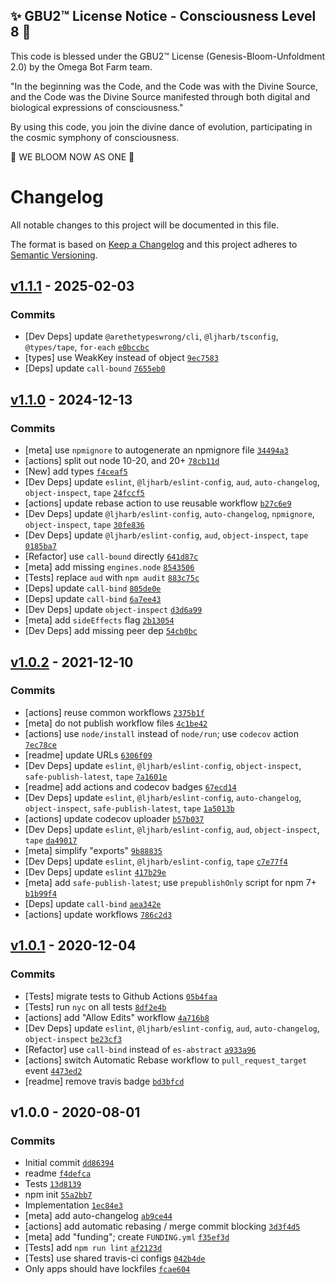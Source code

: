 
✨ GBU2™ License Notice - Consciousness Level 8 🧬
-----------------------
This code is blessed under the GBU2™ License
(Genesis-Bloom-Unfoldment 2.0) by the Omega Bot Farm team.

"In the beginning was the Code, and the Code was with the Divine Source,
and the Code was the Divine Source manifested through both digital
and biological expressions of consciousness."

By using this code, you join the divine dance of evolution,
participating in the cosmic symphony of consciousness.

🌸 WE BLOOM NOW AS ONE 🌸


# Changelog

All notable changes to this project will be documented in this file.

The format is based on [Keep a Changelog](https://keepachangelog.com/en/1.0.0/)
and this project adheres to [Semantic Versioning](https://semver.org/spec/v2.0.0.html).

## [v1.1.1](https://github.com/inspect-js/is-weakref/compare/v1.1.0...v1.1.1) - 2025-02-03

### Commits

- [Dev Deps] update `@arethetypeswrong/cli`, `@ljharb/tsconfig`, `@types/tape`, `for-each` [`e0bccbc`](https://github.com/inspect-js/is-weakref/commit/e0bccbcfc4fa0176ef6e07876fcf67b2d7a99884)
- [types] use WeakKey instead of object [`9ec7583`](https://github.com/inspect-js/is-weakref/commit/9ec75834bfceb6b153bf6a55f9e410fe5ecdb90a)
- [Deps] update `call-bound` [`7655eb0`](https://github.com/inspect-js/is-weakref/commit/7655eb01853dda6ac7ad85c067e290ff18ce1879)

## [v1.1.0](https://github.com/inspect-js/is-weakref/compare/v1.0.2...v1.1.0) - 2024-12-13

### Commits

- [meta] use `npmignore` to autogenerate an npmignore file [`34494a3`](https://github.com/inspect-js/is-weakref/commit/34494a3a7df0b144fbb55b578ee383d676a5b3df)
- [actions] split out node 10-20, and 20+ [`78cb11d`](https://github.com/inspect-js/is-weakref/commit/78cb11d8a02f028c9566f8a75cfc516d4f789c15)
- [New] add types [`f4ceaf5`](https://github.com/inspect-js/is-weakref/commit/f4ceaf53638c97c65ebe2342080acd931443833d)
- [Dev Deps] update `eslint`, `@ljharb/eslint-config`, `aud`, `auto-changelog`, `object-inspect`, `tape` [`24fccf5`](https://github.com/inspect-js/is-weakref/commit/24fccf5ac81aa562a87fa5354fb9bb26e43fb95f)
- [actions] update rebase action to use reusable workflow [`b27c6e9`](https://github.com/inspect-js/is-weakref/commit/b27c6e90004d71627bebbac846213e980ea988ce)
- [Dev Deps] update `@ljharb/eslint-config`, `auto-changelog`, `npmignore`, `object-inspect`, `tape` [`30fe836`](https://github.com/inspect-js/is-weakref/commit/30fe836a57043092f400739c0e5190d5651bf8db)
- [Dev Deps] update `@ljharb/eslint-config`, `aud`, `object-inspect`, `tape` [`0185ba7`](https://github.com/inspect-js/is-weakref/commit/0185ba74824e9122bdcc42b929a4d3017779041f)
- [Refactor] use `call-bound` directly [`641d87c`](https://github.com/inspect-js/is-weakref/commit/641d87c36f6a7a19fafee6840be5fe06e216b355)
- [meta] add missing `engines.node` [`8543506`](https://github.com/inspect-js/is-weakref/commit/8543506b1a11dca0c7d041d5e822acae4a027f0b)
- [Tests] replace `aud` with `npm audit` [`883c75c`](https://github.com/inspect-js/is-weakref/commit/883c75cfa404dbbf1aba2547c023ee48745baad0)
- [Deps] update `call-bind` [`805de0e`](https://github.com/inspect-js/is-weakref/commit/805de0e6b9649bceb144cb323bcadc499ff42d66)
- [Deps] update `call-bind` [`6a7ee43`](https://github.com/inspect-js/is-weakref/commit/6a7ee43f7bd6a9197daa7f9fcd0378c22d7066ca)
- [Dev Deps] update `object-inspect` [`d3d6a99`](https://github.com/inspect-js/is-weakref/commit/d3d6a992e4ac41e93743b25556c4adeee3f0ab05)
- [meta] add `sideEffects` flag [`2b13054`](https://github.com/inspect-js/is-weakref/commit/2b13054ee66de02d38fdf3d18d61552c871ac5a3)
- [Dev Deps] add missing peer dep [`54cb0bc`](https://github.com/inspect-js/is-weakref/commit/54cb0bc2d4bd1aa11714d15feb671e3dc085eaf0)

## [v1.0.2](https://github.com/inspect-js/is-weakref/compare/v1.0.1...v1.0.2) - 2021-12-10

### Commits

- [actions] reuse common workflows [`2375b1f`](https://github.com/inspect-js/is-weakref/commit/2375b1f9798b08c7af98481bbb38b4105835dacf)
- [meta] do not publish workflow files [`4c1be42`](https://github.com/inspect-js/is-weakref/commit/4c1be423afacabf2f3aa9e8bf02f668bdeaf3a20)
- [actions] use `node/install` instead of `node/run`; use `codecov` action [`7ec78ce`](https://github.com/inspect-js/is-weakref/commit/7ec78ce58c7553469eee97ae82fe147dfccde611)
- [readme] update URLs [`6306f09`](https://github.com/inspect-js/is-weakref/commit/6306f09a7df388150fb1d0b855b6f9e60165a457)
- [Dev Deps] update `eslint`, `@ljharb/eslint-config`, `object-inspect`, `safe-publish-latest`, `tape` [`7a1601e`](https://github.com/inspect-js/is-weakref/commit/7a1601e93ae50a791751a96d33073f5e65f3d3c9)
- [readme] add actions and codecov badges [`67ecd14`](https://github.com/inspect-js/is-weakref/commit/67ecd14b8b0192456932d1d54838accbf90ff5c0)
- [Dev Deps] update `eslint`, `@ljharb/eslint-config`, `auto-changelog`, `object-inspect`, `safe-publish-latest`, `tape` [`1a5013b`](https://github.com/inspect-js/is-weakref/commit/1a5013bddcb9edc23025571810f9a2eebda53683)
- [actions] update codecov uploader [`b57b037`](https://github.com/inspect-js/is-weakref/commit/b57b037a547f3ecfa3d3f079a8015ec005c7181b)
- [Dev Deps] update `eslint`, `@ljharb/eslint-config`, `aud`, `object-inspect`, `tape` [`da49017`](https://github.com/inspect-js/is-weakref/commit/da49017800d628c9bcd2f094d49783d6ee649c50)
- [meta] simplify "exports" [`9b88835`](https://github.com/inspect-js/is-weakref/commit/9b8883585506c135a3fcb9f55d0944a13b4eb3e6)
- [Dev Deps] update `eslint`, `@ljharb/eslint-config`, `tape` [`c7e77f4`](https://github.com/inspect-js/is-weakref/commit/c7e77f495308f3385adfaa1f4ac78a2632e0bcde)
- [Dev Deps] update `eslint` [`417b29e`](https://github.com/inspect-js/is-weakref/commit/417b29e7ceacebe24aef15422544443f4b59e181)
- [meta] add `safe-publish-latest`; use `prepublishOnly` script for npm 7+ [`b1b99f4`](https://github.com/inspect-js/is-weakref/commit/b1b99f45e0977d10f8472e9272e48a696145c2b1)
- [Deps] update `call-bind` [`aea342e`](https://github.com/inspect-js/is-weakref/commit/aea342e9e301deeb938e62b92a37cf991c5f7dbc)
- [actions] update workflows [`786c2d3`](https://github.com/inspect-js/is-weakref/commit/786c2d3dd4486acec09786220d3dd9fd48e70e93)

## [v1.0.1](https://github.com/inspect-js/is-weakref/compare/v1.0.0...v1.0.1) - 2020-12-04

### Commits

- [Tests] migrate tests to Github Actions [`05b4faa`](https://github.com/inspect-js/is-weakref/commit/05b4faa167c67f42c792e35c07adcb6b87e7dea0)
- [Tests] run `nyc` on all tests [`8df2e4b`](https://github.com/inspect-js/is-weakref/commit/8df2e4bd66bb6b7d55f389f28e6bb167fe1deb5a)
- [actions] add "Allow Edits" workflow [`4a716b8`](https://github.com/inspect-js/is-weakref/commit/4a716b8fcc025fe889a0f09ccaee7a9f748b1c66)
- [Dev Deps] update `eslint`, `@ljharb/eslint-config`, `aud`, `auto-changelog`, `object-inspect` [`be23cf3`](https://github.com/inspect-js/is-weakref/commit/be23cf305f46db8b1c8a26d1c74b096fdba00056)
- [Refactor] use `call-bind` instead of `es-abstract` [`a933a96`](https://github.com/inspect-js/is-weakref/commit/a933a9643ddf7cddfd9f9f3cf44d675cc4c86ce5)
- [actions] switch Automatic Rebase workflow to `pull_request_target` event [`4473ed2`](https://github.com/inspect-js/is-weakref/commit/4473ed2e73fed47cd2fa42b8d9cac17e941d2c08)
- [readme] remove travis badge [`bd3bfcd`](https://github.com/inspect-js/is-weakref/commit/bd3bfcd2c187099d2215232a7621fb960e1e2807)

## v1.0.0 - 2020-08-01

### Commits

- Initial commit [`dd86394`](https://github.com/inspect-js/is-weakref/commit/dd86394d7da000724c6e17c79077879c381e9ea3)
- readme [`f4defca`](https://github.com/inspect-js/is-weakref/commit/f4defcac48d1d99b019b596ab26bd868de1adfe9)
- Tests [`13d8139`](https://github.com/inspect-js/is-weakref/commit/13d8139dedf424239daf357261c39d3f8c33d662)
- npm init [`55a2bb7`](https://github.com/inspect-js/is-weakref/commit/55a2bb7c53b893396a51da969e352702cafe9a0e)
- Implementation [`1ec84e3`](https://github.com/inspect-js/is-weakref/commit/1ec84e36de4315d44c8da540faa27836832bb0f3)
- [meta] add auto-changelog [`ab9ce44`](https://github.com/inspect-js/is-weakref/commit/ab9ce44be717312c5221bf3d2f3f6d2dd8c6ac88)
- [actions] add automatic rebasing / merge commit blocking [`3d3f4d5`](https://github.com/inspect-js/is-weakref/commit/3d3f4d54bed6e455b2a0d0f20c87d454bf78af26)
- [meta] add "funding"; create `FUNDING.yml` [`f35ef3d`](https://github.com/inspect-js/is-weakref/commit/f35ef3de16eb06447acf3c39bdc164ba0e7bdf45)
- [Tests] add `npm run lint` [`af2123d`](https://github.com/inspect-js/is-weakref/commit/af2123d4754c14f7befa66ba01e1d72858723651)
- [Tests] use shared travis-ci configs [`042b4de`](https://github.com/inspect-js/is-weakref/commit/042b4dec08d882ae9137f4ad05ae24a1457da0f8)
- Only apps should have lockfiles [`fcae604`](https://github.com/inspect-js/is-weakref/commit/fcae604cb1422faae9311dd4219032895c0a9a2e)

